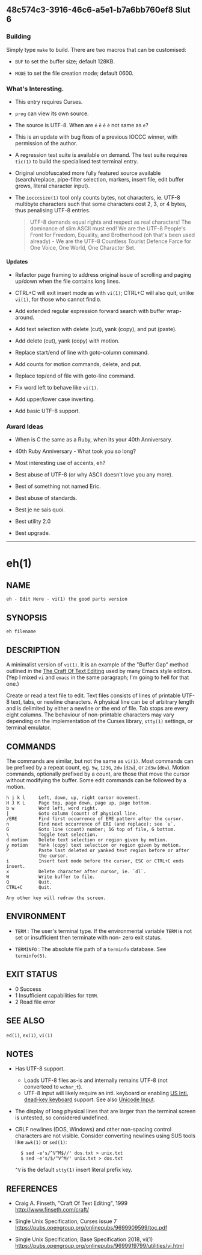 48c574c3-3916-46c6-a5e1-b7a6bb760ef8 Slut 6
-------------------------------------------

### Building

Simply type `make` to build.  There are two macros that can be customised:

* `BUF` to set the buffer size; default 128KB.

* `MODE` to set the file creation mode; default 0600.


### What's Interesting.

* This entry requires Curses.

* `prog` can view its own source.

* The source is UTF-8.  When are `é` `ë` `ê` `è` not same as `e`?

* This is an update with bug fixes of a previous IOCCC winner, with permission of the author.

* A regression test suite is available on demand.  The test suite requires `tic(1)` to build the specialised test terminal entry.

* Original unobfuscated more fully featured source available (search/replace, pipe-filter selection, markers, insert file, edit buffer grows, literal character input).

* The `iocccsize(1)` tool only counts bytes, not characters, ie. UTF-8 multibyte characters such that some characters cost 2, 3, or 4 bytes, thus penalising UTF-8 entries.

   > UTF-8 demands equal rights and respect as real characters!  The dominance of slim ASCII must end!  We are the UTF-8 People's Front for Freedom, Equality, and Brotherhood (oh that's been used already) - We are the UTF-8 Countless Tourist Defence Farce for One Voice, One World, One Character Set.


#### Updates

* Refactor page framing to address original issue of scrolling and paging up/down when the file contains long lines.

* CTRL+C will exit insert mode as with `vi(1)`; CTRL+C will also quit, unlike `vi(1)`, for those who cannot find `Q`.

* Add extended regular expression forward search with buffer wrap-around.

* Add text selection with delete (cut), yank (copy), and put (paste).

* Add delete (cut), yank (copy) with motion.

* Replace start/end of line with goto-column command.

* Add counts for motion commands, delete, and put.

* Replace top/end of file with goto-line command.

* Fix word left to behave like `vi(1)`.

* Add upper/lower case inverting.

* Add basic UTF-8 support.


### Award Ideas

* When is C the same as a Ruby, when its your 40th Anniversary.

* 40th Ruby Anniversary - What took you so long?

* Most interesting use of accents, eh?

* Best abuse of UTF-8 (or why ASCII doesn't love you any more).

* Best of something not named Eric.

* Best abuse of standards.

* Best je ne sais quoi.

* Best utility 2.0

* Best upgrade.


- - -

eh(1)
=====

NAME
----

    eh - Edit Here - vi(1) the good parts version


SYNOPSIS
--------

    eh filename


DESCRIPTION
-----------

A minimalist version of `vi(1)`.  It is an example of the "Buffer Gap" method outlined in the [The Craft Of Text Editing](http://www.finseth.com/craft/) used by many Emacs style editors.  (Yep I mixed `vi` and `emacs` in the same paragraph; I'm going to hell for that one.)

Create or read a text file to edit.  Text files consists of lines of printable UTF-8 text, tabs, or newline characters.  A physical line can be of arbitrary length and is delimited by either a newline or the end of file.  Tab stops are every eight columns.  The behaviour of non-printable characters may vary depending on the implementation of the Curses library, `stty(1)` settings, or terminal emulator.


COMMANDS
--------

The commands are similar, but not the same as `vi(1)`.  Most commands can be prefixed by a repeat count, eg. `5w`, `123G`, `2dw` (`d2w`), or `2d3w` (`d6w`).  Motion commands, optionally prefixed by a count, are those that move the cursor without modifying the buffer.  Some edit commands can be followed by a motion.

    h j k l     Left, down, up, right cursor movement.
    H J K L     Page top, page down, page up, page bottom.
    b w         Word left, word right.
    |           Goto column (count) of physical line.
    /ERE        Find first occurrence of ERE pattern after the cursor.
    n           Find next occurrence of ERE (and replace); see `u`.
    G           Goto line (count) number; 1G top of file, G bottom.
    \           Toggle text selection.
    d motion    Delete text selection or region given by motion.
    y motion    Yank (copy) text selection or region given by motion.
    P           Paste last deleted or yanked text region before or after
                the cursor.
    i           Insert text mode before the cursor, ESC or CTRL+C ends insert.
    x           Delete character after cursor, ie. `dl`.
    W           Write buffer to file.
    Q           Quit.
    CTRL+C      Quit.

    Any other key will redraw the screen.


ENVIRONMENT
-----------

* `TERM` : The user's terminal type.  If the environmental variable `TERM` is not set or insufficient then terminate with non- zero exit status.

* `TERMINFO` : The absolute file path of a `terminfo` database.  See `terminfo(5)`.


EXIT STATUS
-----------

- 0     Success
- 1     Insufficient capabilities for `TERM`.
- 2     Read file error


SEE ALSO
--------

`ed(1)`, `ex(1)`, `vi(1)`


NOTES
-----

* Has UTF-8 support.

  - Loads UTF-8 files as-is and internally remains UTF-8 (not converteed to `wchar_t`).
  - UTF-8 input will likely require an intl. keyboard or enabling [US Intl. dead-key keyboard](https://en.wikipedia.org/wiki/QWERTY#US-International) support.  See also [Unicode Input](https://en.wikipedia.org/wiki/Unicode_input).

* The display of long physical lines that are larger than the terminal screen is untested, so considered undefined.

* CRLF newlines (DOS, Windows) and other non-spacing control characters are not visible.  Consider converting newlines using SUS tools like `awk(1)` or `sed(1)`:

        $ sed -e's/^V^M$//' dos.txt > unix.txt
        $ sed -e's/$/^V^M/' unix.txt > dos.txt

  `^V` is the default `stty(1)` insert literal prefix key.


REFERENCES
----------

* Craig A. Finseth, "Craft Of Text Editing", 1999  
  <http://www.finseth.com/craft/>

* Single Unix Specification, Curses issue 7  
  <https://pubs.opengroup.org/onlinepubs/9699909599/toc.pdf>

* Single Unix Specification, Base Specification 2018, vi(1)  
  <https://pubs.opengroup.org/onlinepubs/9699919799/utilities/vi.html>
